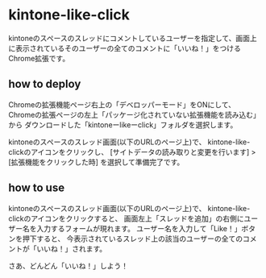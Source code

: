 # kintone-like-click

kintoneのスペースのスレッドにコメントしているユーザーを指定して、画面上に表示されているそのユーザーの全てのコメントに「いいね！」をつけるChrome拡張です。

## how to deploy

Chromeの拡張機能ページ右上の「デベロッパーモード」をONにして、
Chromeの拡張ページの左上「パッケージ化されていない拡張機能を読み込む」から
ダウンロードした「kintoneーlikeーclick」フォルダを選択します。

kintoneのスペースのスレッド画面(以下のURLのページ上)で、
kintone-like-clickのアイコンをクリックし、
[サイトデータの読み取りと変更を行います] > [拡張機能をクリックした時]
を選択して準備完了です。

## how to use

kintoneのスペースのスレッド画面(以下のURLのページ上)で、
kintone-like-clickのアイコンをクリックすると、
画面左上「スレッドを追加」の右側にユーザー名を入力するフォームが現れます。
ユーザー名を入力して「Like！」ボタンを押下すると、
今表示されているスレッド上の該当のユーザーの全てのコメントが「いいね！」されます。

さあ、どんどん「いいね！」しよう！

